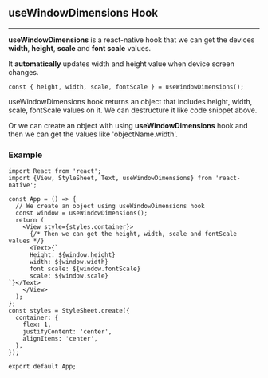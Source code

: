 ## useWindowDimensions Hook
***

**useWindowDimensions** is a react-native hook that we can get the devices **width**, **height**, **scale** and **font scale** values.

It **automatically**  updates width and height value when device screen changes.

```JS
const { height, width, scale, fontScale } = useWindowDimensions();
```
useWindowDimensions hook returns an object that includes height, width, scale, fontScale values on it. We can destructure it like code snippet above.

Or we can create an object with using **useWindowDimensions** hook and then we can get the values like 'objectName.width'.

### Example
```JS
import React from 'react';
import {View, StyleSheet, Text, useWindowDimensions} from 'react-native';

const App = () => {
  // We create an object using useWindowDimensions hook
  const window = useWindowDimensions();
  return (
    <View style={styles.container}>
      {/* Then we can get the height, width, scale and fontScale values */}
      <Text>{`
      Height: ${window.height}
      width: ${window.width}
      font scale: ${window.fontScale} 
      scale: ${window.scale}
`}</Text>
    </View>
  );
};
const styles = StyleSheet.create({
  container: {
    flex: 1,
    justifyContent: 'center',
    alignItems: 'center',
  },
});

export default App;
```

